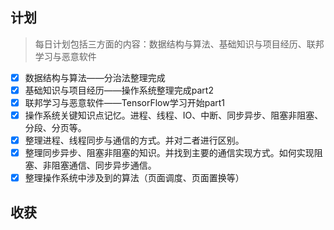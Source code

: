 ## 计划

> 每日计划包括三方面的内容：数据结构与算法、基础知识与项目经历、联邦学习与恶意软件

- [X] 数据结构与算法——分治法整理完成
- [X] 基础知识与项目经历——操作系统整理完成part2
- [X] 联邦学习与恶意软件——TensorFlow学习开始part1
- [X] 操作系统关键知识点记忆。进程、线程、IO、中断、同步异步、阻塞非阻塞、分段、分页等。
- [X] 整理进程、线程同步与通信的方式。并对二者进行区别。
- [X] 整理同步异步、阻塞非阻塞的知识。并找到主要的通信实现方式。如何实现阻塞、非阻塞通信、同步异步通信。
- [X] 整理操作系统中涉及到的算法（页面调度、页面置换等）

## 收获
